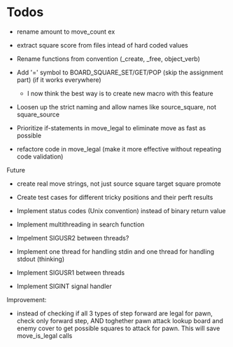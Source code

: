 # Todos
* rename amount to move_count ex
* extract square score from files intead of hard coded values
* Rename functions from convention (_create, _free, object_verb)
* Add '=' symbol to BOARD_SQUARE_SET/GET/POP (skip the assignment part) (if it works everywhere)
  - I now think the best way is to create new macro with this feature
* Loosen up the strict naming and allow names like source_square, not square_source
* Prioritize if-statements in move_legal to eliminate move as fast as possible

* refactore code in move_legal (make it more effective without repeating code validation)

Future
* create real move strings, not just source square target square promote
* Create test cases for different tricky positions and their perft results

* Implement status codes (Unix convention) instead of binary return value
* Implement multithreading in search function
* Impelment SIGUSR2 between threads?
* Implement one thread for handling stdin and one thread for handling stdout (thinking)
* Implement SIGUSR1 between threads
* Implement SIGINT signal handler

Improvement:
- instead of checking if all 3 types of step forward are legal for pawn,
  check only forward step,
  AND toghether pawn attack lookup board and enemy cover to get possible squares to attack for pawn.
  This will save move_is_legal calls
